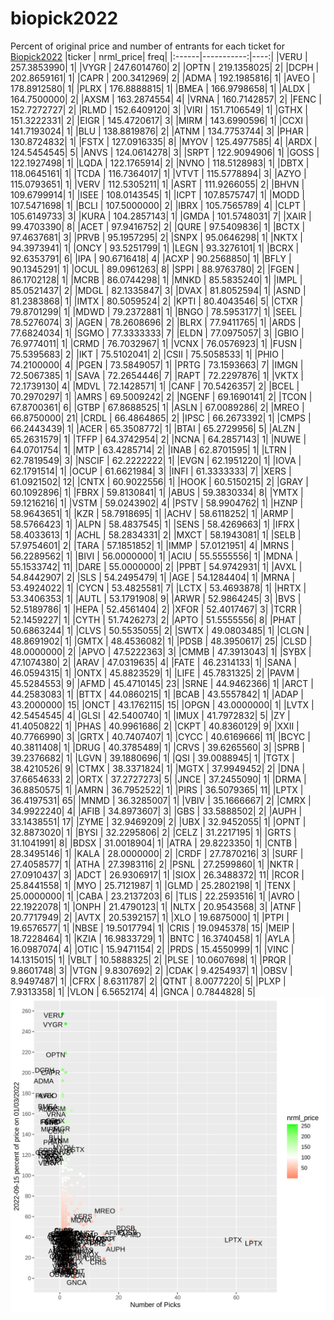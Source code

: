 # biopick2022
Percent of original price and number of entrants for each ticket for [Biopick2022](https://twitter.com/hashtag/Biopick2022)
|ticker |  nrml_price| freq|
|:------|-----------:|----:|
|VERU   | 257.3853990|    1|
|VYGR   | 247.6014760|    2|
|OPTN   | 219.1358025|    2|
|DCPH   | 202.8659161|    1|
|CAPR   | 200.3412969|    2|
|ADMA   | 192.1985816|    1|
|AVEO   | 178.8912580|    1|
|PLRX   | 176.8888815|    1|
|BMEA   | 166.9798658|    1|
|ALDX   | 164.7500000|    2|
|AXSM   | 163.2874554|    4|
|VRNA   | 160.7142857|    2|
|FENC   | 152.7272727|    2|
|RLMD   | 152.6409120|    3|
|VIRI   | 151.7106549|    1|
|GTHX   | 151.3222331|    2|
|EIGR   | 145.4720617|    3|
|MIRM   | 143.6990596|    1|
|CCXI   | 141.7193024|    1|
|BLU    | 138.8819876|    2|
|ATNM   | 134.7753744|    3|
|PHAR   | 130.8724832|    1|
|FSTX   | 127.0916335|    8|
|MYOV   | 125.4977585|    4|
|ARDX   | 124.5454545|    5|
|ANVS   | 124.0614278|    3|
|SRPT   | 122.9094906|    1|
|GOSS   | 122.1927498|    1|
|LQDA   | 122.1765914|    2|
|NVNO   | 118.5128983|    1|
|DBTX   | 118.0645161|    1|
|TCDA   | 116.7364017|    1|
|VTVT   | 115.5778894|    3|
|AZYO   | 115.0793651|    1|
|VERV   | 112.5305211|    1|
|ASRT   | 111.9266055|    2|
|BHVN   | 109.6799914|    1|
|ISEE   | 108.0143545|    1|
|ICPT   | 107.8575747|    1|
|MODD   | 107.5471698|    1|
|BCLI   | 107.5000000|    2|
|IBRX   | 105.7565789|    4|
|CLPT   | 105.6149733|    3|
|KURA   | 104.2857143|    1|
|GMDA   | 101.5748031|    7|
|XAIR   |  99.4703390|    8|
|ACET   |  97.9416752|    2|
|QURE   |  97.5409836|    1|
|BCTX   |  97.4637681|    3|
|PRVB   |  95.1957295|    2|
|SNPX   |  95.0646298|    1|
|NKTX   |  94.3973941|    1|
|ONCY   |  93.5251799|    1|
|LEGN   |  93.3276101|    1|
|BCRX   |  92.6353791|    6|
|IPA    |  90.6716418|    4|
|ACXP   |  90.2568850|    1|
|BFLY   |  90.1345291|    1|
|OCUL   |  89.0961263|    8|
|SPPI   |  88.9763780|    2|
|FGEN   |  86.1702128|    1|
|MCRB   |  86.0744298|    1|
|MNKD   |  85.5835240|    1|
|IMPL   |  85.0521437|    2|
|MDGL   |  82.1335847|    3|
|DVAX   |  81.8052594|    1|
|ASND   |  81.2383868|    1|
|IMTX   |  80.5059524|    2|
|KPTI   |  80.4043546|    5|
|CTXR   |  79.8701299|    1|
|MDWD   |  79.2372881|    1|
|BNGO   |  78.5953177|    1|
|SEEL   |  78.5276074|    3|
|AGEN   |  78.2608696|    2|
|BLRX   |  77.9411765|    1|
|ARDS   |  77.6824034|    1|
|SGMO   |  77.3333333|    7|
|ELDN   |  77.0975057|    3|
|GBIO   |  76.9774011|    1|
|CRMD   |  76.7032967|    1|
|VCNX   |  76.0576923|    1|
|FUSN   |  75.5395683|    2|
|IKT    |  75.5102041|    2|
|CSII   |  75.5058533|    1|
|PHIO   |  74.2100000|    4|
|PGEN   |  73.5849057|    1|
|PRTG   |  73.1593663|    7|
|IMGN   |  72.5067385|    1|
|SAVA   |  72.2654446|    7|
|RAPT   |  72.2297876|    1|
|VKTX   |  72.1739130|    4|
|MDVL   |  72.1428571|    1|
|CANF   |  70.5426357|    2|
|BCEL   |  70.2970297|    1|
|AMRS   |  69.5009242|    2|
|NGENF  |  69.1690141|    2|
|TCON   |  67.8700361|    6|
|GTBP   |  67.8688525|    1|
|ASLN   |  67.0089286|    2|
|MREO   |  66.8750000|   21|
|CRDL   |  66.4864865|    2|
|IPSC   |  66.2673392|    1|
|CMPS   |  66.2443439|    1|
|ACER   |  65.3508772|    1|
|BTAI   |  65.2729956|    5|
|ALZN   |  65.2631579|    1|
|TFFP   |  64.3742954|    2|
|NCNA   |  64.2857143|    1|
|NUWE   |  64.0701754|    1|
|MTP    |  63.4285714|    2|
|INAB   |  62.8701595|    1|
|LTRN   |  62.7819549|    3|
|NSCIF  |  62.2222222|    1|
|EVGN   |  62.1951220|    1|
|IOVA   |  62.1791514|    1|
|OCUP   |  61.6621984|    3|
|INFI   |  61.3333333|    7|
|XERS   |  61.0921502|   12|
|CNTX   |  60.9022556|    1|
|HOOK   |  60.5150215|    2|
|GRAY   |  60.1092896|    1|
|FBRX   |  59.8130841|    1|
|ABUS   |  59.3830334|    8|
|YMTX   |  59.1216216|    1|
|VSTM   |  59.0243902|    4|
|PSTV   |  58.9904762|    1|
|HZNP   |  58.9643651|    1|
|KZR    |  58.7918695|    1|
|ACHV   |  58.6118252|    1|
|ARMP   |  58.5766423|    1|
|ALPN   |  58.4837545|    1|
|SENS   |  58.4269663|    1|
|IFRX   |  58.4033613|    1|
|ACHL   |  58.2834331|    2|
|MXCT   |  58.1943081|    1|
|SELB   |  57.9754601|    2|
|TARA   |  57.1851852|    1|
|IMMP   |  57.0121951|    4|
|MRNS   |  56.2289562|    1|
|BIVI   |  56.0000000|    1|
|ACIU   |  55.5555556|    1|
|MDNA   |  55.1533742|   11|
|DARE   |  55.0000000|    2|
|PPBT   |  54.9742931|    1|
|AVXL   |  54.8442907|    2|
|SLS    |  54.2495479|    1|
|AGE    |  54.1284404|    1|
|MRNA   |  53.4924022|    1|
|CYCN   |  53.4825581|    7|
|LCTX   |  53.4693878|    1|
|HRTX   |  53.3406353|    1|
|AUTL   |  53.1791908|    9|
|ARWR   |  52.9864245|    3|
|BVS    |  52.5189786|    1|
|HEPA   |  52.4561404|    2|
|XFOR   |  52.4017467|    3|
|TCRR   |  52.1459227|    1|
|CYTH   |  51.7426273|    2|
|APTO   |  51.5555556|    8|
|PHAT   |  50.6863244|    1|
|CLVS   |  50.5535055|    2|
|SWTX   |  49.0803485|    1|
|CLGN   |  48.8691902|    1|
|GMTX   |  48.4536082|    1|
|PDSB   |  48.3950617|   25|
|CLSD   |  48.0000000|    2|
|APVO   |  47.5222363|    3|
|CMMB   |  47.3913043|    1|
|SYBX   |  47.1074380|    2|
|ARAV   |  47.0319635|    4|
|FATE   |  46.2314133|    1|
|SANA   |  46.0594315|    1|
|ONTX   |  45.8823529|    1|
|LIFE   |  45.7831325|    2|
|PAVM   |  45.5284553|    9|
|AFMD   |  45.4710145|   23|
|SRNE   |  44.9462366|    1|
|ARCT   |  44.2583083|    1|
|BTTX   |  44.0860215|    1|
|BCAB   |  43.5557842|    1|
|ADAP   |  43.2000000|   15|
|ONCT   |  43.1762115|   15|
|OPGN   |  43.0000000|    1|
|LVTX   |  42.5454545|    4|
|GLSI   |  42.5400740|    1|
|IMUX   |  41.7972832|    5|
|ZY     |  41.4050822|    1|
|PHAS   |  40.9961686|    2|
|CKPT   |  40.8360129|    9|
|XXII   |  40.7766990|    3|
|GRTX   |  40.7407407|    1|
|CYCC   |  40.6169666|   11|
|BCYC   |  40.3811408|    1|
|DRUG   |  40.3785489|    1|
|CRVS   |  39.6265560|    3|
|SPRB   |  39.2376682|    1|
|LGVN   |  39.1880696|    1|
|QSI    |  39.0088945|    1|
|TGTX   |  38.4210526|    9|
|CTMX   |  38.3371824|    1|
|MGTX   |  37.9949452|    2|
|DNA    |  37.6654633|    2|
|ORTX   |  37.2727273|    5|
|JNCE   |  37.2455090|    1|
|DRMA   |  36.8850575|    1|
|AMRN   |  36.7952522|    1|
|PIRS   |  36.5079365|   11|
|LPTX   |  36.4197531|   65|
|MNMD   |  36.3285007|    1|
|VBIV   |  35.1666667|    2|
|CMRX   |  34.9922240|    4|
|AFIB   |  34.8973607|    3|
|GBS    |  33.5888502|    2|
|AUPH   |  33.1438551|   17|
|ZYME   |  32.9469209|    2|
|UBX    |  32.9452055|    1|
|OPNT   |  32.8873020|    1|
|BYSI   |  32.2295806|    2|
|CELZ   |  31.2217195|    1|
|GRTS   |  31.1041991|    8|
|BDSX   |  31.0018904|    1|
|ATRA   |  29.8223350|    1|
|CNTB   |  28.3495146|    1|
|KALA   |  28.0000000|    2|
|CRDF   |  27.7870216|    3|
|SURF   |  27.4058577|    1|
|ATHA   |  27.3983116|    2|
|PSNL   |  27.2599860|    1|
|NKTR   |  27.0910437|    3|
|ADCT   |  26.9306917|    1|
|SIOX   |  26.3488372|   11|
|RCOR   |  25.8441558|    1|
|MYO    |  25.7121987|    1|
|GLMD   |  25.2802198|    1|
|TENX   |  25.0000000|    1|
|CABA   |  23.2137203|    6|
|TLIS   |  22.2593516|    1|
|AVRO   |  22.1922078|    1|
|ONPH   |  21.4790123|    1|
|NLTX   |  20.9543568|    3|
|ATNF   |  20.7717949|    2|
|AVTX   |  20.5392157|    1|
|XLO    |  19.6875000|    1|
|PTPI   |  19.6576577|    1|
|NBSE   |  19.5017794|    1|
|CRIS   |  19.0945378|   15|
|MEIP   |  18.7228464|    1|
|KZIA   |  16.9833729|    1|
|BNTC   |  16.3740458|    1|
|AYLA   |  16.0987074|    4|
|OTIC   |  15.9471154|    2|
|PRDS   |  15.4550999|    1|
|VINC   |  14.1315015|    1|
|VBLT   |  10.5888325|    2|
|PLSE   |  10.0607698|    1|
|PRQR   |   9.8601748|    3|
|VTGN   |   9.8307692|    2|
|CDAK   |   9.4254937|    1|
|OBSV   |   8.9497487|    1|
|CFRX   |   8.6311787|    2|
|QTNT   |   8.0077220|    5|
|PLXP   |   7.9313358|    1|
|VLON   |   6.5652174|    4|
|GNCA   |   0.7844828|    5|
![retvspicks](biopicks.png?raw=true)
